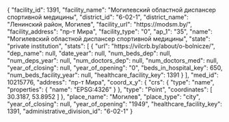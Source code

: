 {
    "facility_id": 1391,
    "facility_name": "Могилевский областной диспансер спортивной медицины",
    "district_id": "6-02-1",
    "district_name": "Ленинский район, Могилев",
    "facility_url": "https:\/\/modsm.by\/",
    "facility_address": "пр-т Мира",
    "facility_type": "0",
    "ap_1": "35",
    "name": "Могилевский областной диспансер спортивной медицины",
    "state": "private institution",
    "stats": [
        {
            "url": "https:\/\/vilcrb.by\/about\/o-bolnicze\/",
            "dep_name": null,
            "date_year": null,
            "num_beds_dep": null,
            "num_deps_year": null,
            "num_doctors_dep": null,
            "num_doctors_med": null,
            "year_of_closing": null,
            "year_of_opening": "0",
            "beds_in_hospital_key": 650,
            "num_beds_facility_year": null,
            "healthcare_facility_key": 1391
        }
    ],
    "med_id": 10215776,
    "address": "пр-т Мира",
    "coord_x_y": {
        "crs": {
            "type": "name",
            "properties": {
                "name": "EPSG:4326"
            }
        },
        "type": "Point",
        "coordinates": [
            30.3187,
            53.8952
        ]
    },
    "place_name": "Могилев",
    "place_type": "city",
    "year_of_closing": null,
    "year_of_opening": "1949",
    "healthcare_facility_key": 1391,
    "administrative_division_id": "6-02-1"
}